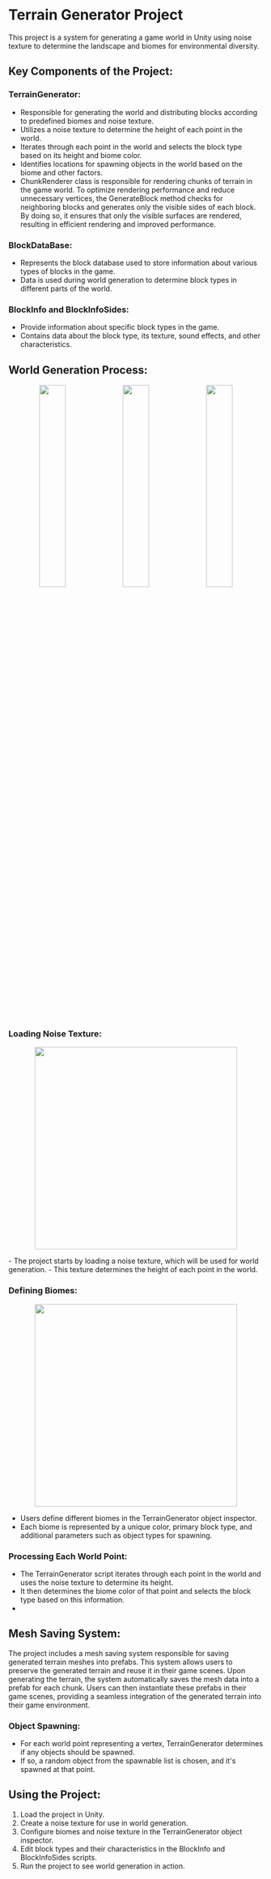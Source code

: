 # Terrain Generator Project

This project is a system for generating a game world in Unity using noise texture to determine the landscape and biomes for environmental diversity.

## Key Components of the Project:

### TerrainGenerator:
- Responsible for generating the world and distributing blocks according to predefined biomes and noise texture.
- Utilizes a noise texture to determine the height of each point in the world.
- Iterates through each point in the world and selects the block type based on its height and biome color.
- Identifies locations for spawning objects in the world based on the biome and other factors.
- ChunkRenderer class is responsible for rendering chunks of terrain in the game world. To optimize rendering performance and reduce unnecessary vertices, the GenerateBlock method checks for neighboring blocks and generates only the visible sides of each block. By doing so, it ensures that only the visible surfaces are rendered, resulting in efficient rendering and improved performance.


### BlockDataBase:
- Represents the block database used to store information about various types of blocks in the game.
- Data is used during world generation to determine block types in different parts of the world.

### BlockInfo and BlockInfoSides:
- Provide information about specific block types in the game.
- Contains data about the block type, its texture, sound effects, and other characteristics.

## World Generation Process:
<p align="middle">
  <img src="https://img001.prntscr.com/file/img001/LnNaSciWSW2c-3WOi-ROAw.png" width="32%" />
  <img src="https://img001.prntscr.com/file/img001/4CBywu6TQBGhSdUAnp9FnA.png" width="32%" /> 
  <img src="https://img001.prntscr.com/file/img001/N7Es3selTu-hiw2VPUwHdw.png" width="32%" />
</p>

### Loading Noise Texture:
<p align="center">
  <img src="https://img001.prntscr.com/file/img001/VbvnLzQJTb-s-31Web1KDQ.png" width="400" />
</p>
- The project starts by loading a noise texture, which will be used for world generation.
- This texture determines the height of each point in the world.

### Defining Biomes:
<p align="center">
  <img src="https://img001.prntscr.com/file/img001/gO_5PNtyR8yZBKVNdtBJ8A.png" width="400" />
</p>

- Users define different biomes in the TerrainGenerator object inspector.
- Each biome is represented by a unique color, primary block type, and additional parameters such as object types for spawning.

### Processing Each World Point:
- The TerrainGenerator script iterates through each point in the world and uses the noise texture to determine its height.
- It then determines the biome color of that point and selects the block type based on this information.
- 
## Mesh Saving System:
The project includes a mesh saving system responsible for saving generated terrain meshes into prefabs. 
This system allows users to preserve the generated terrain and reuse it in their game scenes.
Upon generating the terrain, the system automatically saves the mesh data into a prefab for each chunk. 
Users can then instantiate these prefabs in their game scenes, providing a seamless integration
of the generated terrain into their game environment.

### Object Spawning:
- For each world point representing a vertex, TerrainGenerator determines if any objects should be spawned.
- If so, a random object from the spawnable list is chosen, and it's spawned at that point.

## Using the Project:
1. Load the project in Unity.
2. Create a noise texture for use in world generation.
3. Configure biomes and noise texture in the TerrainGenerator object inspector.
4. Edit block types and their characteristics in the BlockInfo and BlockInfoSides scripts.
5. Run the project to see world generation in action.
